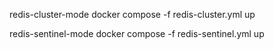redis-cluster-mode
docker compose -f redis-cluster.yml up

redis-sentinel-mode
docker compose -f redis-sentinel.yml up